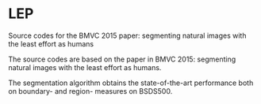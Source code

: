 # LEP
Source codes for the BMVC 2015 paper: segmenting natural images with the least effort as humans

The source codes are based on the paper in BMVC 2015: segmenting natural images with the least effort as humans.

The segmentation algorithm obtains the state-of-the-art performance both on boundary- and region- measures on BSDS500.
